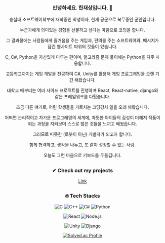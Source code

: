 
<div align=center> 


### 안녕하세요. 한재상입니다. 👋
 숭실대 소프트웨어학부에 재학중인 학생이자, 현재 공군으로 복무중인 군인입니다.
 
누군가에게 의미있는 경험을 선물하고 싶다는 마음으로 코딩을 합니다. 

그 결과물에는 사람들에게 즐거움을 주는 게임과, 편의를 주는 소프트웨어와, 메시지가 담긴 웹사이트 따위의 것들이 있습니다.

C, C#, Python을 자신있게 다루는 편이며, 알고리즘 문제 풀이에는 Python을 자주 사용합니다.

고등학교까지는 게임 개발을 전공하여 C#, Unity를 활용해 게임 프로그래밍을 오랜 기간 해왔습니다.

대학교 때부터는 여러 사이드 프로젝트를 진행하며 React, React-native, django와 같은 프레임워크를 다뤘습니다.

조금 다른 얘기로, 어린 학생들을 가르치는 코딩강사 일을 오래 해왔습니다. 

어쩌면 논리적이고 차가운 프로그래밍의 세계에, 따뜻한 아이들의 감성이 더해져 작품이 되는 과정을 지켜보며
스스로 많은 것들을 느끼고 배웠습니다.

그러므로 따뜻한 (로봇이 아닌) 개발자가 되고자 합니다. 

함께 협력하고, 생각을 나누고, 또 같이 성장할 수 있는 사람.

오늘도 그런 마음으로 키보드를 두들깁니다.
  
##
### ✔ Check out my projects
[Link](https://www.notion.so/Jaesang-Han-624a83818b5945ac8fe622106b15e7f5)
  
##
  
### 🔥 Tech Stacks
![C](https://img.shields.io/badge/C-A8B9CC.svg?&style=for-the-badge&logo=C&logoColor=white)
![C++](https://img.shields.io/badge/C%2B%2B-00599C.svg?&style=for-the-badge&logo=C%2B%2B&logoColor=white)
![C#](https://img.shields.io/badge/C%23-239120.svg?&style=for-the-badge&logo=CSharp&logoColor=white)
![Python](https://img.shields.io/badge/Python-3776AB.svg?&style=for-the-badge&logo=Python&logoColor=white)

![React](https://img.shields.io/badge/React-61DAFB.svg?&style=for-the-badge&logo=React&logoColor=purple)
![Node.js](https://img.shields.io/badge/Node.js-339933.svg?&style=for-the-badge&logo=Node.js&logoColor=white)

![Unity](https://img.shields.io/badge/Unity-FFFFFF.svg?&style=for-the-badge&logo=Unity&logoColor=black)
![Django](https://img.shields.io/badge/Django-092E20.svg?&style=for-the-badge&logo=Django&logoColor=white)
  
[![Solved.ac Profile](http://mazassumnida.wtf/api/v2/generate_badge?boj=hhncn4471)](https://solved.ac/hhncn4471/)
</div>

